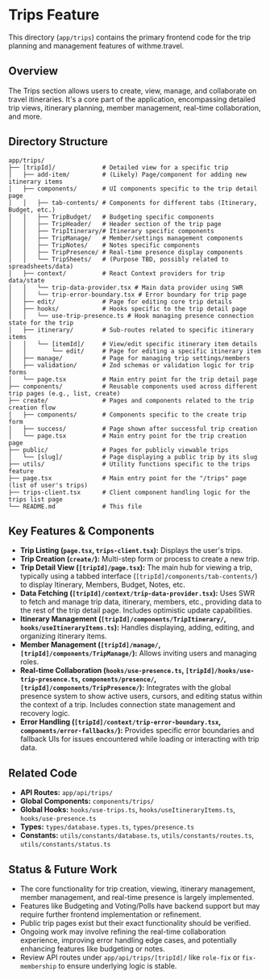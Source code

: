 # Trips Feature

This directory (`app/trips`) contains the primary frontend code for the trip planning and management features of withme.travel.

## Overview

The Trips section allows users to create, view, manage, and collaborate on travel itineraries. It's a core part of the application, encompassing detailed trip views, itinerary planning, member management, real-time collaboration, and more.

## Directory Structure

```
app/trips/
├── [tripId]/             # Detailed view for a specific trip
│   ├── add-item/         # (Likely) Page/component for adding new itinerary items
│   ├── components/       # UI components specific to the trip detail page
│   │   ├── tab-contents/ # Components for different tabs (Itinerary, Budget, etc.)
│   │   ├── TripBudget/   # Budgeting specific components
│   │   ├── TripHeader/   # Header section of the trip page
│   │   ├── TripItinerary/# Itinerary specific components
│   │   ├── TripManage/   # Member/settings management components
│   │   ├── TripNotes/    # Notes specific components
│   │   ├── TripPresence/ # Real-time presence display components
│   │   └── TripSheets/   # (Purpose TBD, possibly related to spreadsheets/data)
│   ├── context/          # React Context providers for trip data/state
│   │   └── trip-data-provider.tsx # Main data provider using SWR
│   │   └── trip-error-boundary.tsx # Error boundary for trip page
│   ├── edit/             # Page for editing core trip details
│   ├── hooks/            # Hooks specific to the trip detail page
│   │   └── use-trip-presence.ts # Hook managing presence connection state for the trip
│   ├── itinerary/        # Sub-routes related to specific itinerary items
│   │   └── [itemId]/     # View/edit specific itinerary item details
│   │       └── edit/     # Page for editing a specific itinerary item
│   ├── manage/           # Page for managing trip settings/members
│   ├── validation/       # Zod schemas or validation logic for trip forms
│   └── page.tsx          # Main entry point for the trip detail page
├── components/           # Reusable components used across different trip pages (e.g., list, create)
├── create/               # Pages and components related to the trip creation flow
│   ├── components/       # Components specific to the create trip form
│   ├── success/          # Page shown after successful trip creation
│   └── page.tsx          # Main entry point for the trip creation page
├── public/               # Pages for publicly viewable trips
│   └── [slug]/           # Page displaying a public trip by its slug
├── utils/                # Utility functions specific to the trips feature
├── page.tsx              # Main entry point for the "/trips" page (list of user's trips)
├── trips-client.tsx      # Client component handling logic for the trips list page
└── README.md             # This file
```

## Key Features & Components

*   **Trip Listing (`page.tsx`, `trips-client.tsx`):** Displays the user's trips.
*   **Trip Creation (`create/`):** Multi-step form or process to create a new trip.
*   **Trip Detail View (`[tripId]/page.tsx`):** The main hub for viewing a trip, typically using a tabbed interface (`[tripId]/components/tab-contents/`) to display Itinerary, Members, Budget, Notes, etc.
*   **Data Fetching (`[tripId]/context/trip-data-provider.tsx`):** Uses SWR to fetch and manage trip data, itinerary, members, etc., providing data to the rest of the trip detail page. Includes optimistic update capabilities.
*   **Itinerary Management (`[tripId]/components/TripItinerary/`, `hooks/useItineraryItems.ts`):** Handles displaying, adding, editing, and organizing itinerary items.
*   **Member Management (`[tripId]/manage/`, `[tripId]/components/TripManage/`):** Allows inviting users and managing roles.
*   **Real-time Collaboration (`hooks/use-presence.ts`, `[tripId]/hooks/use-trip-presence.ts`, `components/presence/`, `[tripId]/components/TripPresence/`):** Integrates with the global presence system to show active users, cursors, and editing status within the context of a trip. Includes connection state management and recovery logic.
*   **Error Handling (`[tripId]/context/trip-error-boundary.tsx`, `components/error-fallbacks/`):** Provides specific error boundaries and fallback UIs for issues encountered while loading or interacting with trip data.

## Related Code

*   **API Routes:** `app/api/trips/`
*   **Global Components:** `components/trips/`
*   **Global Hooks:** `hooks/use-trips.ts`, `hooks/useItineraryItems.ts`, `hooks/use-presence.ts`
*   **Types:** `types/database.types.ts`, `types/presence.ts`
*   **Constants:** `utils/constants/database.ts`, `utils/constants/routes.ts`, `utils/constants/status.ts`

## Status & Future Work

*   The core functionality for trip creation, viewing, itinerary management, member management, and real-time presence is largely implemented.
*   Features like Budgeting and Voting/Polls have backend support but may require further frontend implementation or refinement.
*   Public trip pages exist but their exact functionality should be verified.
*   Ongoing work may involve refining the real-time collaboration experience, improving error handling edge cases, and potentially enhancing features like budgeting or notes.
*   Review API routes under `app/api/trips/[tripId]/` like `role-fix` or `fix-membership` to ensure underlying logic is stable. 
